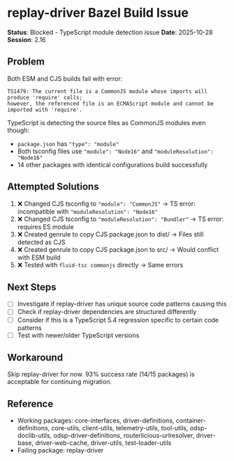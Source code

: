 # replay-driver Bazel Build Issue

**Status**: Blocked - TypeScript module detection issue
**Date**: 2025-10-28
**Session**: 2.16

## Problem

Both ESM and CJS builds fail with error:
```
TS1479: The current file is a CommonJS module whose imports will produce 'require' calls;
however, the referenced file is an ECMAScript module and cannot be imported with 'require'.
```

TypeScript is detecting the source files as CommonJS modules even though:
- `package.json` has `"type": "module"`
- Both tsconfig files use `"module": "Node16"` and `"moduleResolution": "Node16"`
- 14 other packages with identical configurations build successfully

## Attempted Solutions

1. ❌ Changed CJS tsconfig to `"module": "CommonJS"` → TS error: incompatible with `"moduleResolution": "Node16"`
2. ❌ Changed CJS tsconfig to `"moduleResolution": "Bundler"` → TS error: requires ES module
3. ❌ Created genrule to copy CJS package.json to dist/ → Files still detected as CJS
4. ❌ Created genrule to copy CJS package.json to src/ → Would conflict with ESM build
5. ❌ Tested with `fluid-tsc commonjs` directly → Same errors

## Next Steps

- [ ] Investigate if replay-driver has unique source code patterns causing this
- [ ] Check if replay-driver dependencies are structured differently
- [ ] Consider if this is a TypeScript 5.4 regression specific to certain code patterns
- [ ] Test with newer/older TypeScript versions

## Workaround

Skip replay-driver for now. 93% success rate (14/15 packages) is acceptable for continuing migration.

## Reference

- Working packages: core-interfaces, driver-definitions, container-definitions, core-utils, client-utils, telemetry-utils, tool-utils, odsp-doclib-utils, odsp-driver-definitions, routerlicious-urlresolver, driver-base, driver-web-cache, driver-utils, test-loader-utils
- Failing package: replay-driver
